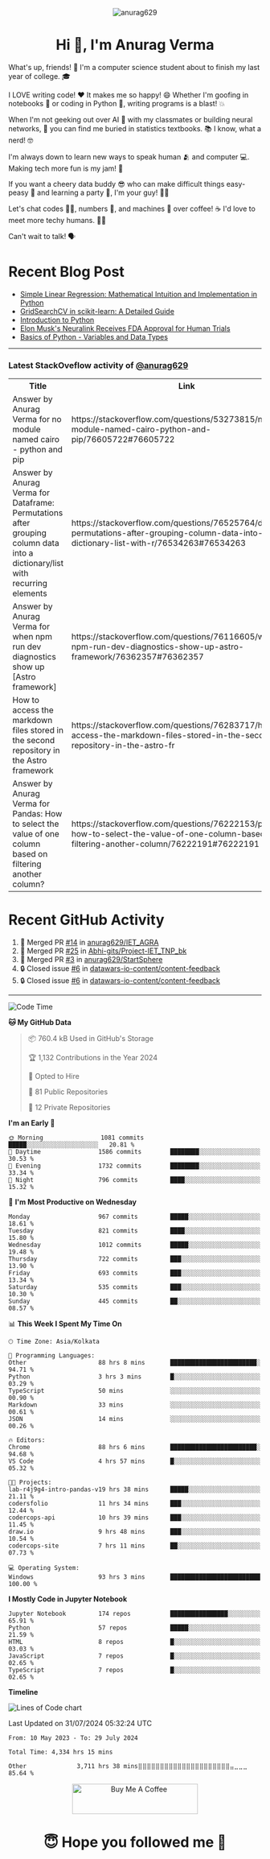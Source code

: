 

<p align="center"> <img src="https://komarev.com/ghpvc/?username=anurag629&label=Profile%20views&color=0e75b6&style=flat" alt="anurag629" /> </p>

<h1 align="center">Hi 👋, I'm Anurag Verma</h1>

What's up, friends! 👋 I'm a computer science student about to finish my last year of college. 🎓

I LOVE writing code! ❤️ It makes me so happy! 😄 Whether I'm goofing in notebooks 📓 or coding in Python 🐍, writing programs is a blast! 💥

When I'm not geeking out over AI 🤖 with my classmates or building neural networks, 🧠 you can find me buried in statistics textbooks. 📚 I know, what a nerd! 🤓

I'm always down to learn new ways to speak human 🫂 and computer 💻. Making tech more fun is my jam! 🍇

If you want a cheery data buddy 😎 who can make difficult things easy-peasy 🥝 and learning a party 🎉, I'm your guy! 🙋‍♂️

Let's chat codes 👨‍💻, numbers 🧮, and machines 🤖 over coffee! ☕ I'd love to meet more techy humans. 💁‍♂️

Can't wait to talk! 🗣️

# Recent Blog Post

<!-- BLOG-POST-LIST:START -->
- [Simple Linear Regression: Mathematical Intuition and Implementation in Python](https://codercops.tech/blog/machine-learning-algorithms/simple-linear-regression-mathematical-intuation)
- [GridSearchCV in scikit-learn: A Detailed Guide](https://codercops.tech/blog/gridsearchcv-in-scikit-learn-a-detailed-guide)
- [Introduction to Python](https://codercops.tech/blog/python-tutorial/introduction-to-python)
- [Elon Musk&#39;s Neuralink Receives FDA Approval for Human Trials](https://codercops.tech/blog/elon-musks-neuralink-receives-fda-approval-for-human-trials)
- [Basics of Python - Variables and Data Types](https://codercops.tech/blog/python-basics-of-python-variables-and-data-types)
<!-- BLOG-POST-LIST:END -->

---

### Latest StackOveflow activity of [@anurag629](https://github.com/anurag629)
<table>
  <tr><th>Title</th><th>Link</th></tr>
  <!-- STACKOVERFLOW:START --><tr><td>Answer by Anurag Verma for no module named cairo - python and pip</td><td>https://stackoverflow.com/questions/53273815/no-module-named-cairo-python-and-pip/76605722#76605722</td></tr><tr><td>Answer by Anurag Verma for Dataframe: Permutations after grouping column data into a dictionary/list with recurring elements</td><td>https://stackoverflow.com/questions/76525764/dataframe-permutations-after-grouping-column-data-into-a-dictionary-list-with-r/76534263#76534263</td></tr><tr><td>Answer by Anurag Verma for when npm run dev diagnostics show up [Astro framework]</td><td>https://stackoverflow.com/questions/76116605/when-npm-run-dev-diagnostics-show-up-astro-framework/76362357#76362357</td></tr><tr><td>How to access the markdown files stored in the second repository in the Astro framework</td><td>https://stackoverflow.com/questions/76283717/how-to-access-the-markdown-files-stored-in-the-second-repository-in-the-astro-fr</td></tr><tr><td>Answer by Anurag Verma for Pandas: How to select the value of one column based on filtering another column?</td><td>https://stackoverflow.com/questions/76222153/pandas-how-to-select-the-value-of-one-column-based-on-filtering-another-column/76222191#76222191</td></tr><!-- STACKOVERFLOW:END -->
</table>

# Recent GitHub Activity
<!--START_SECTION:activity-->
1. 🎉 Merged PR [#14](https://github.com/anurag629/IET_AGRA/pull/14) in [anurag629/IET_AGRA](https://github.com/anurag629/IET_AGRA)
2. 🎉 Merged PR [#25](https://github.com/Abhi-gits/Project-IET_TNP_bk/pull/25) in [Abhi-gits/Project-IET_TNP_bk](https://github.com/Abhi-gits/Project-IET_TNP_bk)
3. 🎉 Merged PR [#3](https://github.com/anurag629/StartSphere/pull/3) in [anurag629/StartSphere](https://github.com/anurag629/StartSphere)
4. 🔒 Closed issue [#6](https://github.com/datawars-io-content/content-feedback/issues/6) in [datawars-io-content/content-feedback](https://github.com/datawars-io-content/content-feedback)
5. 🔒 Closed issue [#6](https://github.com/datawars-io-content/content-feedback/issues/6) in [datawars-io-content/content-feedback](https://github.com/datawars-io-content/content-feedback)
<!--END_SECTION:activity-->

---

<!--START_SECTION:waka-->
![Code Time](http://img.shields.io/badge/Code%20Time-4%2C347%20hrs%2011%20mins-blue)

**🐱 My GitHub Data** 

> 📦 760.4 kB Used in GitHub's Storage 
 > 
> 🏆 1,132 Contributions in the Year 2024
 > 
> 💼 Opted to Hire
 > 
> 📜 81 Public Repositories 
 > 
> 🔑 12 Private Repositories 
 > 
**I'm an Early 🐤** 

```text
🌞 Morning                1081 commits        █████░░░░░░░░░░░░░░░░░░░░   20.81 % 
🌆 Daytime                1586 commits        ████████░░░░░░░░░░░░░░░░░   30.53 % 
🌃 Evening                1732 commits        ████████░░░░░░░░░░░░░░░░░   33.34 % 
🌙 Night                  796 commits         ████░░░░░░░░░░░░░░░░░░░░░   15.32 % 
```
📅 **I'm Most Productive on Wednesday** 

```text
Monday                   967 commits         █████░░░░░░░░░░░░░░░░░░░░   18.61 % 
Tuesday                  821 commits         ████░░░░░░░░░░░░░░░░░░░░░   15.80 % 
Wednesday                1012 commits        █████░░░░░░░░░░░░░░░░░░░░   19.48 % 
Thursday                 722 commits         ███░░░░░░░░░░░░░░░░░░░░░░   13.90 % 
Friday                   693 commits         ███░░░░░░░░░░░░░░░░░░░░░░   13.34 % 
Saturday                 535 commits         ███░░░░░░░░░░░░░░░░░░░░░░   10.30 % 
Sunday                   445 commits         ██░░░░░░░░░░░░░░░░░░░░░░░   08.57 % 
```


📊 **This Week I Spent My Time On** 

```text
🕑︎ Time Zone: Asia/Kolkata

💬 Programming Languages: 
Other                    88 hrs 8 mins       ████████████████████████░   94.71 % 
Python                   3 hrs 3 mins        █░░░░░░░░░░░░░░░░░░░░░░░░   03.29 % 
TypeScript               50 mins             ░░░░░░░░░░░░░░░░░░░░░░░░░   00.90 % 
Markdown                 33 mins             ░░░░░░░░░░░░░░░░░░░░░░░░░   00.61 % 
JSON                     14 mins             ░░░░░░░░░░░░░░░░░░░░░░░░░   00.26 % 

🔥 Editors: 
Chrome                   88 hrs 6 mins       ████████████████████████░   94.68 % 
VS Code                  4 hrs 57 mins       █░░░░░░░░░░░░░░░░░░░░░░░░   05.32 % 

🐱‍💻 Projects: 
lab-r4j9g4-intro-pandas-v19 hrs 38 mins      █████░░░░░░░░░░░░░░░░░░░░   21.11 % 
codersfolio              11 hrs 34 mins      ███░░░░░░░░░░░░░░░░░░░░░░   12.44 % 
codercops-api            10 hrs 39 mins      ███░░░░░░░░░░░░░░░░░░░░░░   11.45 % 
draw.io                  9 hrs 48 mins       ███░░░░░░░░░░░░░░░░░░░░░░   10.54 % 
codercops-site           7 hrs 11 mins       ██░░░░░░░░░░░░░░░░░░░░░░░   07.73 % 

💻 Operating System: 
Windows                  93 hrs 3 mins       █████████████████████████   100.00 % 
```

**I Mostly Code in Jupyter Notebook** 

```text
Jupyter Notebook         174 repos           ████████████████░░░░░░░░░   65.91 % 
Python                   57 repos            █████░░░░░░░░░░░░░░░░░░░░   21.59 % 
HTML                     8 repos             █░░░░░░░░░░░░░░░░░░░░░░░░   03.03 % 
JavaScript               7 repos             █░░░░░░░░░░░░░░░░░░░░░░░░   02.65 % 
TypeScript               7 repos             █░░░░░░░░░░░░░░░░░░░░░░░░   02.65 % 
```



**Timeline**

![Lines of Code chart](https://raw.githubusercontent.com/anurag629/anurag629/main/assets/bar_graph.png)


 Last Updated on 31/07/2024 05:32:24 UTC
<!--END_SECTION:waka-->

<!--START_SECTION:waka-simple-->

```text
From: 10 May 2023 - To: 29 July 2024

Total Time: 4,334 hrs 15 mins

Other              3,711 hrs 38 mins⣿⣿⣿⣿⣿⣿⣿⣿⣿⣿⣿⣿⣿⣿⣿⣿⣿⣿⣿⣿⣿⣤⣀⣀⣀   85.64 %
```

<!--END_SECTION:waka-simple-->

<p align="center"> 
<a href="https://www.buymeacoffee.com/anurag629" target="_blank"><img src="https://cdn.buymeacoffee.com/buttons/default-orange.png" alt="Buy Me A Coffee" height="60" width="250"></a>
</p>


<h1 align="center"> 😇 Hope you followed me 🥰  </h1>
